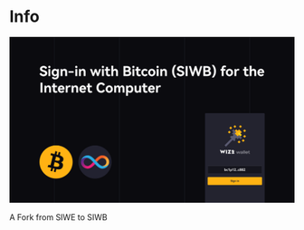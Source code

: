 # Info

![Sign in with Bitcoin for the Internet Computer](/media/header.png)

A Fork from SIWE to SIWB